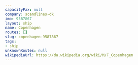 ```yaml
---
capacityPax: null
company: scandlines-dk
imo: 9587867
layout: ship
name: Copenhagen
routes: []
slug: copenhagen-9587867
tags:
- ship
unknownRoutes: null
wikipediaUrl: https://da.wikipedia.org/wiki/M/F_Copenhagen
---
```

